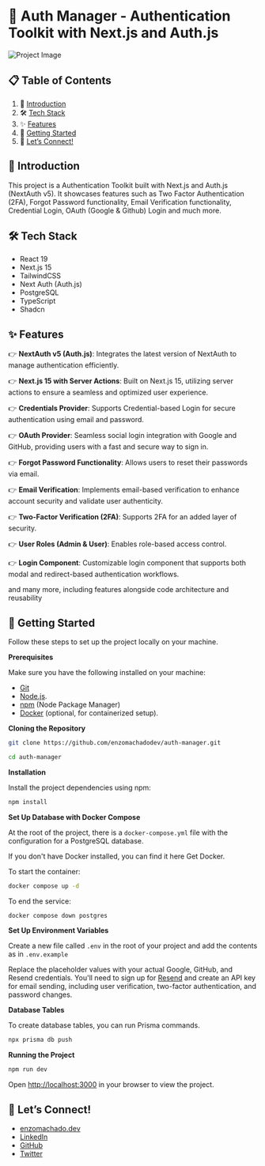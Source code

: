 # **🌟 Auth Manager - Authentication Toolkit with Next.js and Auth.js**

![Project Image](https://github.com/enzomachado/auth-manager/blob/master/public/preview.png)

## 📋 <a name="table">Table of Contents</a>

1. 🤖 [Introduction](#introduction)
2. 🛠️ [Tech Stack](#tech-stack)
3. ✨ [Features](#features)
4. 🚀 [Getting Started](#getting-started)
5. 👋 [Let’s Connect!](#lets-connect)

## <a name="introduction">🤖 Introduction</a>

This project is a Authentication Toolkit built with Next.js and Auth.js (NextAuth v5). It showcases features such as Two Factor Authentication (2FA), Forgot Password functionality, Email Verification functionality, Credential Login, OAuth (Google & Github) Login and much more.

## <a name="tech-stack">🛠 Tech Stack</a>

- React 19
- Next.js 15
- TailwindCSS
- Next Auth (Auth.js)
- PostgreSQL
- TypeScript
- Shadcn

## <a name="features">✨ Features</a>

👉 **NextAuth v5 (Auth.js)**: Integrates the latest version of NextAuth to manage authentication efficiently.

👉 **Next.js 15 with Server Actions**: Built on Next.js 15, utilizing server actions to ensure a seamless and optimized user experience.

👉 **Credentials Provider**: Supports Credential-based Login for secure authentication using email and password.

👉 **OAuth Provider**: Seamless social login integration with Google and GitHub, providing users with a fast and secure way to sign in.

👉 **Forgot Password Functionality**: Allows users to reset their passwords via email.

👉 **Email Verification**: Implements email-based verification to enhance account security and validate user authenticity.

👉 **Two-Factor Verification (2FA)**: Supports 2FA for an added layer of security.

👉 **User Roles (Admin & User)**: Enables role-based access control.

👉 **Login Component**: Customizable login component that supports both modal and redirect-based authentication workflows.

and many more, including features alongside code architecture and
reusability

## <a name="quick-start">🚀 Getting Started</a>

Follow these steps to set up the project locally on your machine.

**Prerequisites**

Make sure you have the following installed on your machine:

- [Git](https://git-scm.com/)
- [Node.js](https://nodejs.org/).
- [npm](https://www.npmjs.com/) (Node Package Manager)
- [Docker](https://www.docker.com/) (optional, for containerized setup).

**Cloning the Repository**

```bash
git clone https://github.com/enzomachadodev/auth-manager.git

cd auth-manager
```

**Installation**

Install the project dependencies using npm:

```bash
npm install
```

**Set Up Database with Docker Compose**

At the root of the project, there is a `docker-compose.yml` file with the configuration for a PostgreSQL database.

If you don't have Docker installed, you can find it here Get Docker.

To start the container:

```bash
docker compose up -d
```

To end the service:

```bash
docker compose down postgres
```

**Set Up Environment Variables**

Create a new file called `.env` in the root of your project and add the contents as in `.env.example`

Replace the placeholder values with your actual Google, GitHub, and Resend credentials. You'll need to sign up for [Resend](https://resend.com) and create an API key for email sending, including user verification, two-factor authentication, and password changes.

**Database Tables**

To create database tables, you can run Prisma commands.

```bash
npx prisma db push
```

**Running the Project**

```bash
npm run dev
```

Open [http://localhost:3000](http://localhost:3000) in your browser to view the project.

## <a name="lets-connect">👋 Let’s Connect!</a>

- [enzomachado.dev](https://enzomachado.dev)
- [LinkedIn](https://linkedin.com/in/enzomachadodev)
- [GitHub](https://github.com/enzomachadodev)
- [Twitter](https://x.com/enzofmachado)
